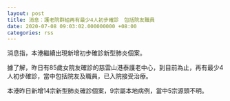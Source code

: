 ```yaml
---
layout: post
title: 消息：護老院群組再有最少4人初步確診　包括院友職員
date: 2020-07-08 09:03:02.000000000 +08:00
categories: rss
---
```


消息指，本港繼續出現新增初步確診新型肺炎個案。

據了解，昨日有85歲女院友確診的慈雲山港泰護老中心，到目前為止，再有最少4人初步確診，當中包括院友及職員，已入院接受治療。

本港昨日新增14宗新型肺炎確診個案，9宗屬本地病例，當中5宗源頭不明。
